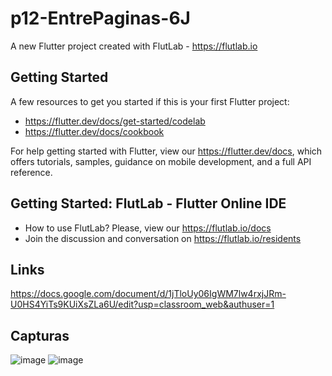 # p12-EntrePaginas-6J

A new Flutter project created with FlutLab - https://flutlab.io

## Getting Started

A few resources to get you started if this is your first Flutter project:

- https://flutter.dev/docs/get-started/codelab
- https://flutter.dev/docs/cookbook

For help getting started with Flutter, view our
https://flutter.dev/docs, which offers tutorials,
samples, guidance on mobile development, and a full API reference.

## Getting Started: FlutLab - Flutter Online IDE

- How to use FlutLab? Please, view our https://flutlab.io/docs
- Join the discussion and conversation on https://flutlab.io/residents

## Links
https://docs.google.com/document/d/1jTloUy06IgWM7lw4rxjJRm-U0HS4YiTs9KUiXsZLa6U/edit?usp=classroom_web&authuser=1

## Capturas
![image](https://github.com/DAHolguin/practica12/assets/143548047/030873dc-1626-4f1e-89e4-384d4ce6c13e)
![image](https://github.com/DAHolguin/practica12/assets/143548047/c653b44d-9b0b-4666-bee3-d63d2dfee1a6)

